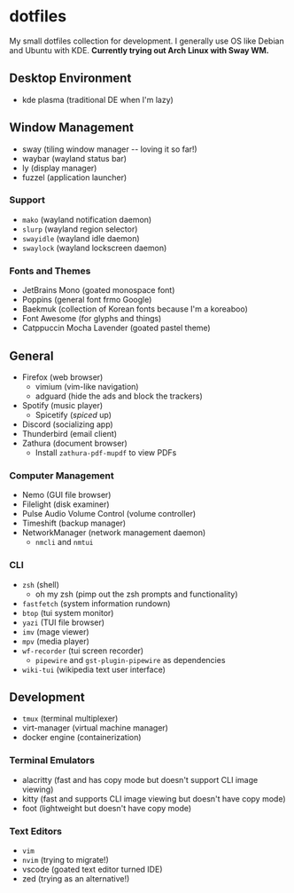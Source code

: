 # dotfiles

My small dotfiles collection for development. I generally use OS like Debian and
Ubuntu with KDE. **Currently trying out Arch Linux with Sway WM.**

## Desktop Environment

- kde plasma (traditional DE when I'm lazy)

## Window Management

- sway (tiling window manager -- loving it so far!)
- waybar (wayland status bar)
- ly (display manager)
- fuzzel (application launcher)

### Support

- `mako` (wayland notification daemon)
- `slurp` (wayland region selector)
- `swayidle` (wayland idle daemon)
- `swaylock` (wayland lockscreen daemon)

### Fonts and Themes

- JetBrains Mono (goated monospace font)
- Poppins (general font frmo Google)
- Baekmuk (collection of Korean fonts because I'm a koreaboo)
- Font Awesome (for glyphs and things)
- Catppuccin Mocha Lavender (goated pastel theme)

## General

- Firefox (web browser)
  - vimium (vim-like navigation)
  - adguard (hide the ads and block the trackers)
- Spotify (music player)
  - Spicetify (*spiced* up)
- Discord (socializing app)
- Thunderbird (email client)
- Zathura (document browser)
  - Install `zathura-pdf-mupdf` to view PDFs

### Computer Management

- Nemo (GUI file browser)
- Filelight (disk examiner)
- Pulse Audio Volume Control (volume controller)
- Timeshift (backup manager)
- NetworkManager (network management daemon)
  - `nmcli` and `nmtui`

### CLI

- `zsh` (shell)
  - oh my zsh (pimp out the zsh prompts and functionality)
- `fastfetch` (system information rundown)
- `btop` (tui system monitor)
- `yazi` (TUI file browser)
- `imv` (mage viewer)
- `mpv` (media player)
- `wf-recorder` (tui screen recorder)
  - `pipewire` and `gst-plugin-pipewire` as dependencies
- `wiki-tui` (wikipedia text user interface)

## Development

- `tmux` (terminal multiplexer)
- virt-manager (virtual machine manager)
- docker engine (containerization)

### Terminal Emulators

- alacritty (fast and has copy mode but doesn't support CLI image viewing)
- kitty (fast and supports CLI image viewing but doesn't have copy mode)
- foot (lightweight but doesn't have copy mode)

### Text Editors

- `vim`
- `nvim` (trying to migrate!)
- vscode (goated text editor turned IDE)
- zed (trying as an alternative!)
